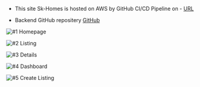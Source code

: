 - This site Sk-Homes is hosted on AWS by GitHub CI/CD Pipeline on - [URL](http://13.49.67.115/)

- Backend GitHub repositery [GitHub](https://github.com/Satyam2192/Sk-Home-Backend)

![#1 Homepage ](https://github.com/Satyam2192/Sk-Home-Backend/assets/114611745/09ca1bf4-cc28-4ea7-94b0-604e75a8ab7d)


![#2 Listing](https://github.com/Satyam2192/Sk-Home-Backend/assets/114611745/f4f3c15d-4d18-4258-83e4-f30a9c9ba608)

![#3 Details](https://github.com/Satyam2192/Sk-Home-Backend/assets/114611745/ef5c308f-d49b-4b2a-9360-43517985a2cf)

![#4 Dashboard](https://github.com/Satyam2192/Sk-Home-Backend/assets/114611745/11dce20a-cc6d-4712-a8d1-2d197c109af5)

![#5 Create Listing](https://github.com/Satyam2192/Sk-Home-Backend/assets/114611745/fdf23695-b3f4-4afc-936f-19a880585247)
